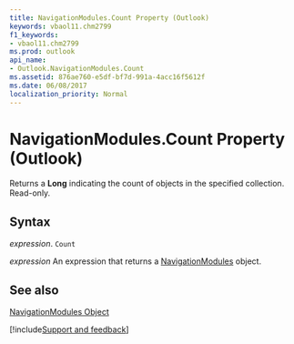```yaml
---
title: NavigationModules.Count Property (Outlook)
keywords: vbaol11.chm2799
f1_keywords:
- vbaol11.chm2799
ms.prod: outlook
api_name:
- Outlook.NavigationModules.Count
ms.assetid: 876ae760-e5df-bf7d-991a-4acc16f5612f
ms.date: 06/08/2017
localization_priority: Normal
---
```



# NavigationModules.Count Property (Outlook)

Returns a  **Long** indicating the count of objects in the specified collection. Read-only.


## Syntax

_expression_. `Count`

 _expression_ An expression that returns a [NavigationModules](./Outlook.NavigationModules.md) object.


## See also


[NavigationModules Object](Outlook.NavigationModules.md)

[!include[Support and feedback](~/includes/feedback-boilerplate.md)]